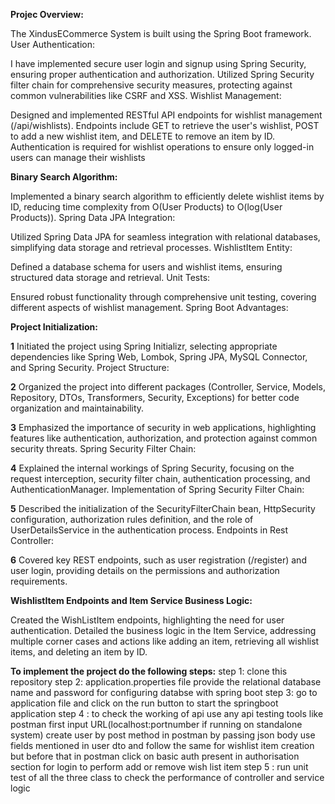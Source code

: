 **Projec Overview:**

The XindusECommerce System is built using the Spring Boot framework.
User Authentication:

I have implemented secure user login and signup using Spring Security, ensuring proper authentication and authorization.
Utilized Spring Security filter chain for comprehensive security measures, protecting against common vulnerabilities like CSRF and XSS.
Wishlist Management:

Designed and implemented RESTful API endpoints for wishlist management (/api/wishlists).
Endpoints include GET to retrieve the user's wishlist, POST to add a new wishlist item, and DELETE to remove an item by ID.
Authentication is required for wishlist operations to ensure only logged-in users can manage their wishlists

**Binary Search Algorithm:**

Implemented a binary search algorithm to efficiently delete wishlist items by ID, reducing time complexity from O(User Products) to O(log(User Products)).
Spring Data JPA Integration:

Utilized Spring Data JPA for seamless integration with relational databases, simplifying data storage and retrieval processes.
WishlistItem Entity:

Defined a database schema for users and wishlist items, ensuring structured data storage and retrieval.
Unit Tests:

Ensured robust functionality through comprehensive unit testing, covering different aspects of wishlist management.
Spring Boot Advantages:

**Project Initialization:**

**1** Initiated the project using Spring Initializr, selecting appropriate dependencies like Spring Web, Lombok, Spring JPA, MySQL Connector, and Spring Security.
Project Structure:

**2** Organized the project into different packages (Controller, Service, Models, Repository, DTOs, Transformers, Security, Exceptions) for better code organization and maintainability.


**3** Emphasized the importance of security in web applications, highlighting features like authentication, authorization, and protection against common security threats.
Spring Security Filter Chain:

**4** Explained the internal workings of Spring Security, focusing on the request interception, security filter chain, authentication processing, and AuthenticationManager.
Implementation of Spring Security Filter Chain:

**5** Described the initialization of the SecurityFilterChain bean, HttpSecurity configuration, authorization rules definition, and the role of UserDetailsService in the authentication process.
Endpoints in Rest Controller:

**6** Covered key REST endpoints, such as user registration (/register) and user login, providing details on the permissions and authorization requirements.

**WishlistItem Endpoints and Item Service Business Logic:**

Created the WishListItem endpoints, highlighting the need for user authentication.
Detailed the business logic in the Item Service, addressing multiple corner cases and actions like adding an item, retrieving all wishlist items, and deleting an item by ID.

**To implement the project do the following steps:**
step 1: clone this repository 
step 2: application.properties file provide the relational database name and password for configuring databse with spring boot
step 3: go to application file and click on the run button to start the springboot application
step 4 : to check the working of api use any api testing tools like postman first input URL(localhost:portnumber if running on standalone system) create user by post method in postman by passing json body use fields mentioned in user dto and follow the same for wishlist item creation but before that in postman click on basic auth present in authorisation section for login to perform add or remove wish list item
step 5 : run unit test of all the three class to check the performance of controller and service logic

